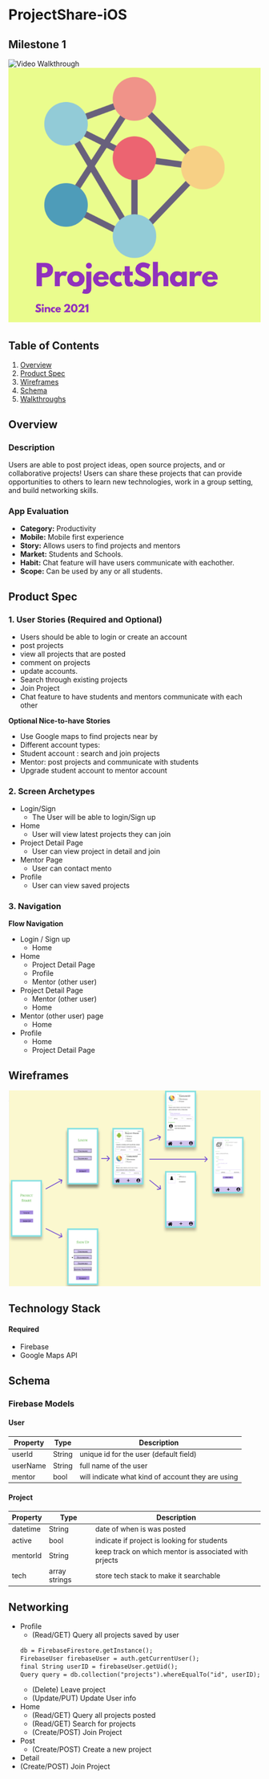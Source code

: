# ProjectShare-iOS
## Milestone 1
<img src='http://g.recordit.co/ntW5a3JdGy.gif' title='Video Walkthrough' width='' alt='Video Walkthrough' />

<img src='https://github.com/larafonse/Project03-Group5/blob/main/img/project_share_logo.png' title='Video Walkthrough' width='' alt='Video Walkthrough' />

## Table of Contents
1. [Overview](#Overview)
2. [Product Spec](#Product-Spec)
3. [Wireframes](#Wireframes)
4. [Schema](#Schema)
5. [Walkthroughs](#Walkthroughs)

## Overview

### Description
Users are able to post project ideas, open source projects, and or collaborative projects! Users can share these projects that can provide opportunities to others to learn new technologies, work in a group setting, and build networking skills.

### App Evaluation
- **Category:** Productivity
- **Mobile:** Mobile first experience
- **Story:** Allows users to find projects and mentors
- **Market:** Students and Schools.
- **Habit:** Chat feature will have users communicate with eachother.
- **Scope:** Can be used by any or all students.

## Product Spec

### 1. User Stories (Required and Optional)
* Users should be able to login or create an account
* post projects
* view all projects that are posted
* comment on projects
* update accounts.
* Search through existing projects
* Join Project
* Chat feature to have students and mentors communicate with each other


**Optional Nice-to-have Stories**
* Use Google maps to find projects near by
* Different account types:
* Student account : search and join projects
* Mentor: post projects and communicate with students
* Upgrade student account to mentor account

### 2. Screen Archetypes

* Login/Sign 
   * The User will be able to login/Sign up
* Home 
   * User will view latest projects they can join
* Project Detail Page
    * User can view project in detail and join
* Mentor Page 
    * User can contact mento
* Profile
    * User can view saved projects


### 3. Navigation

**Flow Navigation**

* Login / Sign up 
   * Home
* Home 
   * Project Detail Page
   * Profile
   * Mentor (other user)
* Project Detail Page
   * Mentor (other user)
   * Home
* Mentor (other user) page
   * Home
* Profile 
  * Home
  * Project Detail Page

  

## Wireframes
<img src = 'https://github.com/larafonse/Project03-Group5/raw/main/img/Project03Wireframe.png'>

## Technology Stack

#### Required
* Firebase
* Google Maps API	


## Schema 

### Firebase Models
#### User 

   | Property      | Type     | Description |
   | ------------- | -------- | ------------|
   | userId        | String   | unique id for the user (default field) |
   | userName      | String   | full name of the user |
   | mentor | bool | will indicate what kind of account they are using|
   
#### Project
   | Property      | Type     | Description |
   | ------------- | -------- | ------------|
   | datetime        | String   | date of when is was posted |
   | active | bool | indicate if project is looking for students|
   | mentorId      | String   | keep track on which mentor is associated with prjects |
   | tech  | array strings | store tech stack to make it searchable |
   
      
## Networking
- Profile 
  - (Read/GET) Query all projects saved by user
  ```FirebaseAuth auth = FirebaseAuth.getInstance();
  db = FirebaseFirestore.getInstance();
  FirebaseUser firebaseUser = auth.getCurrentUser();
  final String userID = firebaseUser.getUid();
  Query query = db.collection("projects").whereEqualTo("id", userID);
  ```
  - (Delete) Leave project
  - (Update/PUT) Update User info
- Home
  - (Read/GET) Query all projects posted 
  - (Read/GET) Search for projects
  - (Create/POST) Join Project
- Post
  - (Create/POST) Create a new project
 - Detail
  - (Create/POST) Join Project
  
